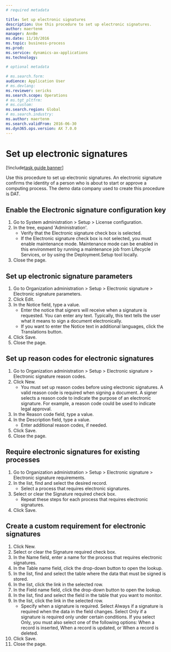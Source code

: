 ```yaml
--- 
# required metadata 
 
title: Set up electronic signatures
description: Use this procedure to set up electronic signatures. 
author: maertenm
manager: AnnBe 
ms.date: 11/10/2016
ms.topic: business-process 
ms.prod:  
ms.service: dynamics-ax-applications 
ms.technology:  
 
# optional metadata 
 
# ms.search.form:   
audience: Application User 
# ms.devlang:  
ms.reviewer: sericks
ms.search.scope: Operations 
# ms.tgt_pltfrm:  
# ms.custom:  
ms.search.region: Global
# ms.search.industry: 
ms.author: maertenm
ms.search.validFrom: 2016-06-30 
ms.dyn365.ops.version: AX 7.0.0 
---
```

# Set up electronic signatures

[!include[task guide banner](../../includes/task-guide-banner.md)]

Use this procedure to set up electronic signatures. An electronic signature confirms the identity of a person who is about to start or approve a computing process. The demo data company used to create this procedure is DAT.


## Enable the Electronic signature configuration key
1. Go to System administration > Setup > License configuration.
2. In the tree, expand 'Administration'.
    * Verify that the Electronic signature check box is selected.  
    * If the Electronic signature check box is not selected, you must enable maintenance mode. Maintenance mode can be enabled in this environment by running a maintenance job from Lifecycle Services, or by using the Deployment.Setup tool locally.  
3. Close the page.

## Set up electronic signature parameters
1. Go to Organization administration > Setup > Electronic signature > Electronic signature parameters.
2. Click Edit.
3. In the Notice field, type a value.
    * Enter the notice that signers will receive when a signature is requested. You can enter any text. Typically, this text tells the user what it means to sign a document electronically.  
    * If you want to enter the Notice text in additional languages, click the Translations button.  
4. Click Save.
5. Close the page.

## Set up reason codes for electronic signatures
1. Go to Organization administration > Setup > Electronic signature > Electronic signature reason codes.
2. Click New.
    * You must set up reason codes before using electronic signatures. A valid reason code is required when signing a document.     A signer selects a reason code to indicate the purpose of an electronic signature. For example, a reason code could be used to indicate legal approval.  
3. In the Reason code field, type a value.
4. In the Description field, type a value.
    * Enter additional reason codes, if needed.  
5. Click Save.
6. Close the page.

## Require electronic signatures for existing processes
1. Go to Organization administration > Setup > Electronic signature > Electronic signature requirements.
2. In the list, find and select the desired record.
    * Select a process that requires electronic signatures.  
3. Select or clear the Signature required check box.
    * Repeat these steps for each process that requires electronic signatures.  
4. Click Save.

## Create a custom requirement for electronic signatures
1. Click New.
2. Select or clear the Signature required check box.
3. In the Name field, enter a name for the process that requires electronic signatures.
4. In the Table name field, click the drop-down button to open the lookup.
5. In the list, find and select the table where the data that must be signed is stored.
6. In the list, click the link in the selected row.
7. In the Field name field, click the drop-down button to open the lookup.
8. In the list, find and select the field in the table that you want to monitor.
9. In the list, click the link in the selected row.
    * Specify when a signature is required.     Select Always if a signature is required when the data in the field changes.     Select Only if a signature is required only under certain conditions. If you select Only, you must also select one of the following options: When a record is inserted, When a record is updated, or When a record is deleted.  
10. Click Save.
11. Close the page.

